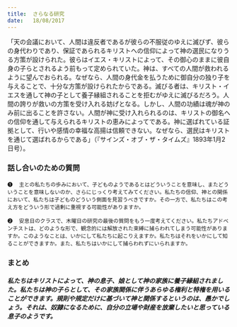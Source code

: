 ```yaml
---
title:  さらなる研究
date:   18/08/2017
---
```


「天の会議において、人間は違反者であるが彼らの不服従のゆえに滅びず、彼らの身代わりであり、保証であられるキリストへの信仰によって神の選民になりうる方策が設けられた。彼らはイエス・キリストによって、その御心のままに彼自身の子らとされるよう前もって定められていた。神は、すべての人間が救われるように望んでおられる。なぜなら、人間の身代金を払うために御自分の独り子を与えることで、十分な方策が設けられたからである。滅びる者は、キリスト・イエスを通して神の子として養子縁組されることを拒むがゆえに滅びるだろう。人間の誇りが救いの方策を受け入れる妨げとなる。しかし、人間の功績は魂が神のみ前に出ることを許さない。人間が神に受け入れられるのは、キリストの御名への信仰を通して与えられるキリストの恵みによってである。神に選ばれている証拠として、行いや感情の幸福な高揚は信頼できない。なぜなら、選民はキリストを通じて選ばれるからである」（『サインズ・オブ・ザ・タイムズ』1893年1月2日号）。

### 話し合いのための質問

`❶	主との私たちの歩みにおいて、子どものようであるとはどういうことを意味し、またどういうことを意味しないのか、さらにじっくり考えてみてください。私たちの信仰、神との関係において、私たちは子どものどういう側面を見習うべきですか。その一方で、私たちはこの考え方をどういう形で過剰に重視する可能性がありますか。`

`❷	安息日のクラスで、木曜日の研究の最後の質問をもう一度考えてください。私たちアドベンチストは、どのような形で、観念的には解放された束縛に捕らわれてしまう可能性がありますか。このようなことは、いかにして私たちに起こりえますか。私たちはそれをいかにして知ることができますか。また、私たちはいかにして捕らわれずにいられますか。`

### まとめ

##### 私たちはキリストによって、神の息子、娘として神の家族に養子縁組されました。私たちは神の子らとして、その家族関係に伴うあらゆる権利と特権を用いることができます。規則や規定だけに基づいて神と関係するというのは、愚かでしょう。それは、奴隷になるために、自分の立場や財産を放棄したいと思っている息子のようです。
